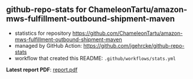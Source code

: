 ## github-repo-stats for ChameleonTartu/amazon-mws-fulfillment-outbound-shipment-maven

- statistics for repository https://github.com/ChameleonTartu/amazon-mws-fulfillment-outbound-shipment-maven
- managed by GitHub Action: https://github.com/jgehrcke/github-repo-stats
- workflow that created this README: `.github/workflows/stats.yml`

**Latest report PDF**: [report.pdf](https://github.com/ChameleonTartu/buymeacoffee-repo-stats/raw/master/ChameleonTartu/amazon-mws-fulfillment-outbound-shipment-maven/latest-report/report.pdf)

